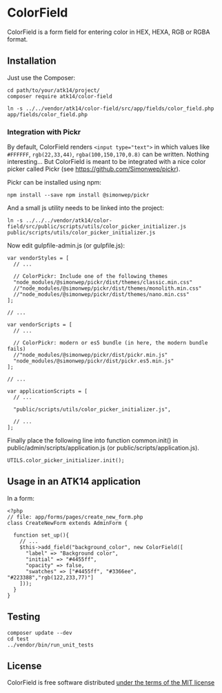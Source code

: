 ColorField
==========

ColorField is a form field for entering color in HEX, HEXA, RGB or RGBA format.

Installation
------------

Just use the Composer:

    cd path/to/your/atk14/project/
    composer require atk14/color-field

    ln -s ../../vendor/atk14/color-field/src/app/fields/color_field.php app/fields/color_field.php

### Integration with Pickr

By default, ColorField renders ```<input type="text">``` in which values like ```#FFFFFF```, ```rgb(22,33,44)```, ```rgba(100,150,170,0.8)``` can be written. Nothing interesting...
But ColorField is meant to be integrated with a nice color picker called Pickr (see https://github.com/Simonwep/pickr).

Pickr can be installed using npm:

    npm install --save npm install @simonwep/pickr

And a small js utility needs to be linked into the project:

    ln -s ../../../vendor/atk14/color-field/src/public/scripts/utils/color_picker_initializer.js public/scripts/utils/color_picker_initializer.js

Now edit gulpfile-admin.js (or gulpfile.js):

    var vendorStyles = [
      // ...

      // ColorPickr: Include one of the following themes
      "node_modules/@simonwep/pickr/dist/themes/classic.min.css"
      //"node_modules/@simonwep/pickr/dist/themes/monolith.min.css"
      //"node_modules/@simonwep/pickr/dist/themes/nano.min.css"
    ];

    // ...

    var vendorScripts = [
      // ...
      
      // ColorPickr: modern or es5 bundle (in here, the modern bundle fails)
      //"node_modules/@simonwep/pickr/dist/pickr.min.js"
      "node_modules/@simonwep/pickr/dist/pickr.es5.min.js"
    ];

    // ...

    var applicationScripts = [
      // ...

      "public/scripts/utils/color_picker_initializer.js",

      // ...
    ];

Finally place the following line into function common.init() in public/admin/scripts/application.js (or public/scripts/application.js).

    UTILS.color_picker_initializer.init();

Usage in an ATK14 application
-----------------------------

In a form:

    <?php
    // file: app/forms/pages/create_new_form.php
    class CreateNewForm extends AdminForm {

      function set_up(){
        // ...
        $this->add_field("background_color", new ColorField([
          "label" => "Background color",
          "initial" => "#4455ff",
          "opacity" => false,
          "swatches" => ["#4455ff", "#3366ee", "#223388","rgb(122,233,77)"]
        ]));
      }
    }

Testing
-------

    composer update --dev
    cd test
    ../vendor/bin/run_unit_tests

License
-------

ColorField is free software distributed [under the terms of the MIT license](http://www.opensource.org/licenses/mit-license)

[//]: # ( vim: set ts=2 et: )
